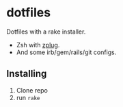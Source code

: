 # dotfiles
Dotfiles with a rake installer.
* Zsh with [zplug](https://github.com/zplug/zplug).
* And some irb/gem/rails/git configs.

## Installing
1. Clone repo
2. run `rake`
